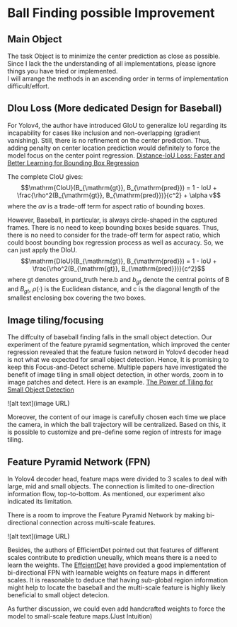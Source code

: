 # Ball Finding possible Improvement
## Main Object 
The task Object is to minimize the center prediction as close as possible.
Since I lack the the understanding of all implementations, please ignore things you have tried or implemented. <br>
I will arrange the methods in an ascending order in terms of implementation difficult/effort.

## DIou Loss (More dedicated Design for Baseball)
For Yolov4, the author have introduced GIoU to generalize IoU regarding its incapability for cases like inclusion and non-overlapping (gradient vanishing).
Still, there is no refinement on the center prediction. 
Thus, adding penalty on center location prediction would definitely to force the model focus on the center point regression. 
[Distance-IoU Loss: Faster and Better Learning for Bounding Box Regression](https://arxiv.org/abs/1911.08287)

The complete CIoU gives:
$$\mathrm{CIoU}(B_{\mathrm{gt}}, B_{\mathrm{pred}}) = 1 - IoU + \frac{\rho^2(B_{\mathrm{gt}}, B_{\mathrm{pred}})}{c^2} + \alpha v$$
where the $\alpha v$ is a trade-off term for aspect ratio of bounding boxes.

However, Baseball, in particular, is always circle-shaped in the captured frames. There is no need to keep bounding boxes beside squares. 
Thus, there is no need to consider for the trade-off term for aspect ratio, which could boost bounding box regression process as well as accuracy.
So, we can just apply the DIoU.
$$\mathrm{DIoU}(B_{\mathrm{gt}}, B_{\mathrm{pred}}) = 1 - IoU + \frac{\rho^2(B_{\mathrm{gt}}, B_{\mathrm{pred}})}{c^2}$$
where gt denotes ground_truth here.b and $b_{gt}$ denote the central points of B and $B_{gt}$, 
$\rho(·)$ is the Euclidean distance, and c is the diagonal length of the smallest enclosing box covering the two boxes.

## Image tiling/focusing
The diffculty of baseball finding falls in the small object detection.
Our experiment of the feature pyramid segmentation, which improved the center regression revealed that the feature fusion netword in Yolov4 decoder head is not what we expected for small object detection.
Hence, It is promising to keep this Focus-and-Detect scheme. 
Multiple papers have investigated the benefit of image tiling in small object detection, in other words, zoom in to image patches and detect. Here is an example.
[The Power of Tiling for Small Object Detection](https://openaccess.thecvf.com/content_CVPRW_2019/papers/UAVision/Unel_The_Power_of_Tiling_for_Small_Object_Detection_CVPRW_2019_paper.pdf)

![alt text](image URL)

Moreover, the content of our image is carefully chosen each time we place the camera, in which the ball trajectory will be centralized. 
Based on this, it is possible to customize and pre-define some region of intrests for image tiling.


## Feature Pyramid Network (FPN)
In Yolov4 decoder head, feature maps were divided to 3 scales to deal with large, mid and small objects. The connection is limited to one-direction information flow, top-to-bottom.
As mentioned, our experiment also indicated its limitation. 

There is a room to improve the Feature Pyramid Network by making bi-directional connection across multi-scale features. 

![alt text](image URL)

Besides, the authors of EfficientDet pointed out that features of different scales contribute to prediction uneually, which means there is a need to learn the weights.
The [EffcientDet](https://arxiv.org/pdf/1911.09070.pdf) have provided a good implementation of bi-directional FPN with learnable weights on feature maps in different scales. 
It is reasonable to deduce that having sub-global region information might help to locate the baseball and the multi-scale feature is highly likely beneficial to small object detecion.

As further discussion, we could even add handcrafted weights to force the model to small-scale feature maps.(Just Intuition) 
